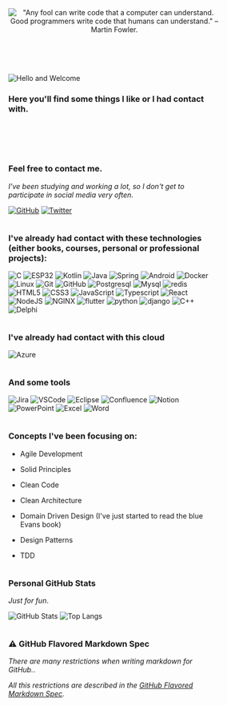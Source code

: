 <!-- Background doesn't word on github, but, in another markdown pages, it elevate the experience to another level -->
<div style="display: flex; flex-direction: column;  background-image: url('https://aasanticioli.github.io/assets/images/background/background.jpg'); background-repeat: no-repeat; background-attachment: fixed; padding:  40px; overflow: hidden;">

  <!-- Generated using this tool: https://readme-typing-svg.herokuapp.com/demo/ -->
  <!-- Used font: https://fonts.google.com/specimen/Sacramento -->

  <div style="order: 1; margin: 0 0 0 0; text-align: center;">
    <img src="https://readme-typing-svg.herokuapp.com?font=Sacramento&size=40&pause=1000&color=F6F7CC&center=true&multiline=true&repeat=false&width=800&height=200&lines=+;%22Any+fool+can+write+code+that+a+computer+can+understand.+;Good+programmers+write+code+that+humans+can+understand.%22;%E2%80%93+Martin+Fowler." 
  alt='"Any fool can write code that a computer can understand. Good programmers write code that humans can understand." – Martin Fowler.' />
  </div>


  <div style="order: 2; margin: 0 0 0 0; padding-top: 80px; text-align: left;">
    <img src="https://readme-typing-svg.herokuapp.com?font=Fira+Code&size=40&pause=1000&color=F6F7CC&vCenter=true&repeat=false&width=435&lines=Hello+and+Welcome" alt="Hello and Welcome" />
  </div>

  <div style="order: 3; margin-bottom:60px;">

### Here you'll find some things I like or I had contact with.

  </div>
  
  <!-- Break is necessary for github, because styles doesn't work very well. -->
  <br/>

  <div style="order: 4">

### Feel free to contact me.

_I've been studying and working a lot, so I don't get to participate in social media very often._

[![GitHub](https://img.shields.io/badge/GitHub-000?style=for-the-badge&logo=github)](https://github.com/AASanticioli)
[![Twitter](https://img.shields.io/badge/Twitter-000?style=for-the-badge&logo=twitter)](https://twitter.com/AleSanticioli)
  
  </div>
  <br/>


  <div style="order: 5">

  ### I've already had contact with these technologies (either books, courses, personal or professional projects):

![C](https://img.shields.io/badge/C-000?style=for-the-badge&logo=c)
![ESP32](https://img.shields.io/badge/espressif-000?style=for-the-badge&logo=espressif)
![Kotlin](https://img.shields.io/badge/Kotlin-000?style=for-the-badge&logo=kotlin)
![Java](https://img.shields.io/badge/Java-000?style=for-the-badge&logo=openjdk&logoColor=30A3DC)
![Spring](https://img.shields.io/badge/Spring-000?style=for-the-badge&logo=spring)
![Android](https://img.shields.io/badge/Android-000?style=for-the-badge&logo=android)
![Docker](https://img.shields.io/badge/Docker-000?style=for-the-badge&logo=docker)
![Linux](https://img.shields.io/badge/Linux-000?style=for-the-badge&logo=linux)
![Git](https://img.shields.io/badge/Git-000?style=for-the-badge&logo=git)
![GitHub](https://img.shields.io/badge/GitHub-000?style=for-the-badge&logo=github&logoColor=30A3DC)
![Postgresql](https://img.shields.io/badge/postgresql-000?style=for-the-badge&logo=postgresql)
![Mysql](https://img.shields.io/badge/mysql-000?style=for-the-badge&logo=mysql)
![redis](https://img.shields.io/badge/redis-000?style=for-the-badge&logo=redis)
![HTML5](https://img.shields.io/badge/HTML-000?style=for-the-badge&logo=html5)
![CSS3](https://img.shields.io/badge/CSS-000?style=for-the-badge&logo=css3)
![JavaScript](https://img.shields.io/badge/JavaScript-000?style=for-the-badge&logo=javascript)
![Typescript](https://img.shields.io/badge/TypeScript-000?style=for-the-badge&logo=typescript)
![React](https://img.shields.io/badge/React-000?style=for-the-badge&logo=react)
![NodeJS](https://img.shields.io/badge/Node.js-000?style=for-the-badge&logo=Node.JS)
![NGINX](https://img.shields.io/badge/nginx-000?style=for-the-badge&logo=nginx)
![flutter](https://img.shields.io/badge/flutter-000?style=for-the-badge&logo=flutter)
![python](https://img.shields.io/badge/python-000?style=for-the-badge&logo=python)
![django](https://img.shields.io/badge/django-000?style=for-the-badge&logo=django)
![C++](https://img.shields.io/badge/C++-000?style=for-the-badge&logo=Cplusplus)
![Delphi](https://img.shields.io/badge/delphi-000?style=for-the-badge&logo=delphi)

  </div>
  <br/>



  <div style="order: 6">
  
  ### I've already had contact with this cloud

![Azure](https://img.shields.io/badge/azure-000?style=for-the-badge&logo=microsoftazure)

  </div>
  <br/>



  <div style="order: 7">
  
  ### And some tools

![Jira](https://img.shields.io/badge/jira-000?style=for-the-badge&logo=jira)
![VSCode](https://img.shields.io/badge/vscode-000?style=for-the-badge&logo=visualstudiocode)
![Eclipse](https://img.shields.io/badge/eclipse-000?style=for-the-badge&logo=eclipse)
![Confluence](https://img.shields.io/badge/confluence-000?style=for-the-badge&logo=confluence)
![Notion](https://img.shields.io/badge/notion-000?style=for-the-badge&logo=notion)
![PowerPoint](https://img.shields.io/badge/powerpoint-000?style=for-the-badge&logo=microsoftpowerpoint)
![Excel](https://img.shields.io/badge/excel-000?style=for-the-badge&logo=microsoftexcel)
![Word](https://img.shields.io/badge/word-000?style=for-the-badge&logo=microsoftword)

  </div>
  <br/>


  <div style="order: 8">
  
  ### Concepts I've been focusing on:

* Agile Development
* Solid Principles
* Clean Code
* Clean Architecture
* Domain Driven Design (I've just started to read the blue Evans book)
* Design Patterns
* TDD

  </div>
  <br/>


  <div style="order: 9">

  ### Personal GitHub Stats
  _Just for fun_.

![GitHub Stats](https://github-readme-stats.vercel.app/api?username=AASANTICIOLI&theme=transparent&bg_color=000&border_color=30A3DC&show_icons=true&icon_color=30A3DC&title_color=E94D5F&text_color=FFF)
![Top Langs](https://github-readme-stats-git-masterrstaa-rickstaa.vercel.app/api/top-langs/?username=AASANTICIOLI&layout=compact&bg_color=000&border_color=30A3DC&title_color=E94D5F&text_color=FFF)
  </div>
  <br/>


  <div style="order: 10">


  ### &#9888; GitHub Flavored Markdown Spec
  _There are many restrictions when writing markdown for GitHub._.
  

  _All this restrictions are described in the [GitHub Flavored Markdown Spec](https://github.github.com/gfm/)._ 


  </div>
  <br/>
  <!--   (https://github.github.com/gfm/) -->
  
</div>
